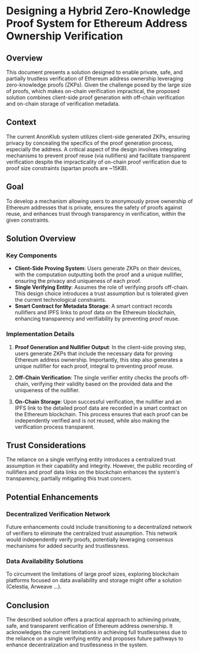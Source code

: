# Designing a Hybrid Zero-Knowledge Proof System for Ethereum Address Ownership Verification

## Overview

This document presents a solution designed to enable private, safe, and partially trustless verification of Ethereum address ownership leveraging zero-knowledge proofs (ZKPs). Given the challenge posed by the large size of proofs, which makes on-chain verification impractical, the proposed solution combines client-side proof generation with off-chain verification and on-chain storage of verification metadata.

## Context

The current AnonKlub system utilizes client-side generated ZKPs, ensuring privacy by concealing the specifics of the proof generation process, especially the address. A critical aspect of the design involves integrating mechanisms to prevent proof reuse (via nullifiers) and facilitate transparent verification despite the impracticality of on-chain proof verification due to proof size constraints (spartan proofs are ~15KB).

## Goal

To develop a mechanism allowing users to anonymously prove ownership of Ethereum addresses that is private, ensures the safety of proofs against reuse, and enhances trust through transparency in verification, within the given constraints.

## Solution Overview

### Key Components

- **Client-Side Proving System**: Users generate ZKPs on their devices, with the computation outputting both the proof and a unique nullifier, ensuring the privacy and uniqueness of each proof.
- **Single Verifying Entity**: Assumes the role of verifying proofs off-chain. This design choice introduces a trust assumption but is tolerated given the current technological constraints.
- **Smart Contract for Metadata Storage**: A smart contract records nullifiers and IPFS links to proof data on the Ethereum blockchain, enhancing transparency and verifiability by preventing proof reuse.

### Implementation Details

1. **Proof Generation and Nullifier Output**: In the client-side proving step, users generate ZKPs that include the necessary data for proving Ethereum address ownership. Importantly, this step also generates a unique nullifier for each proof, integral to preventing proof reuse.

2. **Off-Chain Verification**: The single verifier entity checks the proofs off-chain, verifying their validity based on the provided data and the uniqueness of the nullifier.

3. **On-Chain Storage**: Upon successful verification, the nullifier and an IPFS link to the detailed proof data are recorded in a smart contract on the Ethereum blockchain. This process ensures that each proof can be independently verified and is not reused, while also making the verification process transparent.

## Trust Considerations

The reliance on a single verifying entity introduces a centralized trust assumption in their capability and integrity. However, the public recording of nullifiers and proof data links on the blockchain enhances the system's transparency, partially mitigating this trust concern.

## Potential Enhancements

### Decentralized Verification Network

Future enhancements could include transitioning to a decentralized network of verifiers to eliminate the centralized trust assumption. This network would independently verify proofs, potentially leveraging consensus mechanisms for added security and trustlessness.

### Data Availability Solutions

To circumvent the limitations of large proof sizes, exploring blockchain platforms focused on data availability and storage might offer a solution (Celestia, Arweave ...).


## Conclusion

The described solution offers a practical approach to achieving private, safe, and transparent verification of Ethereum address ownership. It acknowledges the current limitations in achieving full trustlessness due to the reliance on a single verifying entity and proposes future pathways to enhance decentralization and trustlessness in the system.

